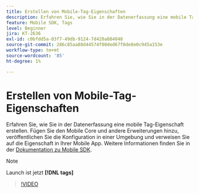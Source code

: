 ```yaml
---
title: Erstellen von Mobile-Tag-Eigenschaften
description: Erfahren Sie, wie Sie in der Datenerfassung eine mobile Tag-Eigenschaft erstellen. Fügen Sie den Mobile Core und andere Erweiterungen hinzu, veröffentlichen Sie die Konfiguration in einer Umgebung und verweisen Sie auf die Eigenschaft in Ihrer Mobile App.
feature: Mobile SDK, Tags
level: Beginner
jira: KT-2636
exl-id: c0bfdd5a-03f7-49db-9124-7d420a884048
source-git-commit: 286c85aa88d44574f00ded67f0de8e0c945a153e
workflow-type: tm+mt
source-wordcount: '85'
ht-degree: 1%

---
```


# Erstellen von Mobile-Tag-Eigenschaften

Erfahren Sie, wie Sie in der Datenerfassung eine mobile Tag-Eigenschaft erstellen. Fügen Sie den Mobile Core und andere Erweiterungen hinzu, veröffentlichen Sie die Konfiguration in einer Umgebung und verweisen Sie auf die Eigenschaft in Ihrer Mobile App. Weitere Informationen finden Sie in der [Dokumentation zu Mobile SDK](https://developer.adobe.com/client-sdks/documentation/).

>[!NOTE]
>
> Launch ist jetzt **[!DNL tags]**

>[!VIDEO](https://video.tv.adobe.com/v/26264/?learn=on&enablevpops)
